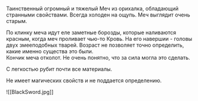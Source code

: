 Таинственный огромный и тяжелый Меч из орихалка, обладающий странными свойствами. Всегда холоден на ощупь. Меч выглядит очень старым.

По клинку меча идут еле заметные борозды, которые наливаются красным, когда меч проливает чью-то Кровь. На его навершии - головы двух змееподобных тварей. Возраст не позволяет точно определить, какие именно существа это были.  
Кончик меча отколот. Не очень понятно, что за сила могла это сделать.

С легкостью рубит почти все материалы.

Не имеет магических свойств и не поддается определению.

![[BlackSword.jpg]]
